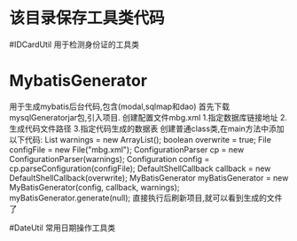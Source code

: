# 该目录保存工具类代码

#IDCardUtil
用于检测身份证的工具类

# MybatisGenerator
用于生成mybatis后台代码,包含(modal,sqlmap和dao)
首先下载mysqlGeneratorjar包,引入项目.
创建配置文件mbg.xml
1.指定数据库链接地址
2.生成代码文件路径
3.指定代码生成的数据表
创建普通class类,在main方法中添加以下代码:
List<String> warnings = new ArrayList<String>();
boolean overwrite = true;
File configFile = new File("mbg.xml");
ConfigurationParser cp = new ConfigurationParser(warnings);
Configuration config = cp.parseConfiguration(configFile);
DefaultShellCallback callback = new DefaultShellCallback(overwrite);
MyBatisGenerator myBatisGenerator = new MyBatisGenerator(config, callback, warnings);
myBatisGenerator.generate(null);
直接执行后刷新项目,就可以看到生成的文件了

#DateUtil
常用日期操作工具类

